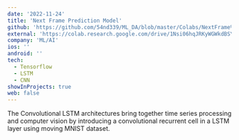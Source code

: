 ```yaml
---
date: '2022-11-24'
title: 'Next Frame Prediction Model'
github: 'https://github.com/54nd339/ML_DA/blob/master/Colabs/NextFrame%20Prediction.ipynb'
external: 'https://colab.research.google.com/drive/1Nsi06hqJRKyWGWkdBSYQ0uRALBqrHFAX?usp=sharing'
company: 'ML/AI'
ios: ''
android: ''
tech:
  - Tensorflow
  - LSTM
  - CNN
showInProjects: true
web: false
---
```

The Convolutional LSTM architectures bring together time series processing and computer vision by introducing a convolutional recurrent cell in a LSTM layer using moving MNIST dataset.
